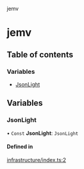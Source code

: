 jemv

# jemv

## Table of contents

### Variables

- [JsonLight](README.md#jsonlight)

## Variables

### JsonLight

• `Const` **JsonLight**: `JsonLight`

#### Defined in

[infrastructure/index.ts:2](https://github.com/data7expressions/json-light/blob/2d6bf7a/src/lib/infrastructure/index.ts#L2)
